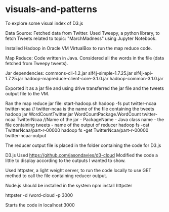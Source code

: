 # visuals-and-patterns
To explore some visual index of D3.js

Data Source:
Fetched data from Twitter.
Used Tweepy, a python library, to fetch Tweets related to topic: "MarchMadness" using Jupyter Notebook.

Installed Hadoop in Oracle VM VirtualBox to run the map reduce code.

Map Reduce:
Code written in Java. 
Considered all the words in the file (data fetched from Tweepy tweets).

Jar dependencies:
commons-cli-1.2.jar
slf4j-simple-1.7.25.jar
slf4j-api-1.7.25.jar
hadoop-mapreduce-client-core-3.1.0.jar
hadoop-common-3.1.0.jar


Exported it as a jar file and using drive transferred the jar file and the tweets output file to the VM.

Ran the map reduce jar file:
start-hadoop.sh
hadoop -fs put twitter-ncaa twitter-ncaa // twitter-ncaa is the name of the file containing the tweets
hadoop jar WordCountTwitter.jar WordCountPackage.WordCount twitter-ncaa TwitterNcaa //Name of the jar - PackageName - Java class name - the file containing tweets - name of the output of reducer
hadoop fs -cat TwitterNcaa/part-r-00000
hadoop fs -get TwitterNcaa/part-r-00000 twitter-ncaa-output

The reducer output file is placed in the folder containing the code for D3.js

D3.js
Used https://github.com/jasondavies/d3-cloud
Modified the code a little to display according to the outputs I wanted to show.

Used httpster, a light weight server, to run the code locally to use GET method to call the file containing reducer output.

Node.js should be installed in the system
npm install httpster

httpster -d /word-cloud -p 3000

Starts the code in localhost:3000








